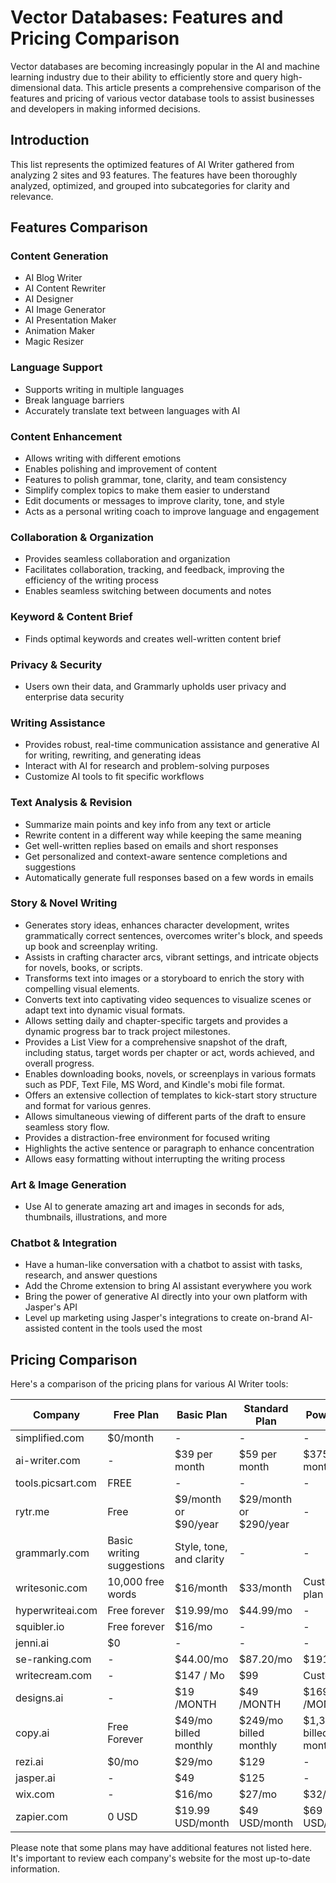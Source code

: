 # Vector Databases: Features and Pricing Comparison

Vector databases are becoming increasingly popular in the AI and machine learning industry due to their ability to efficiently store and query high-dimensional data. This article presents a comprehensive comparison of the features and pricing of various vector database tools to assist businesses and developers in making informed decisions.

## Introduction

This list represents the optimized features of AI Writer gathered from analyzing 2 sites and 93 features. The features have been thoroughly analyzed, optimized, and grouped into subcategories for clarity and relevance.

## Features Comparison

### Content Generation
- AI Blog Writer
- AI Content Rewriter
- AI Designer
- AI Image Generator
- AI Presentation Maker
- Animation Maker
- Magic Resizer

### Language Support
- Supports writing in multiple languages
- Break language barriers
- Accurately translate text between languages with AI

### Content Enhancement
- Allows writing with different emotions
- Enables polishing and improvement of content
- Features to polish grammar, tone, clarity, and team consistency
- Simplify complex topics to make them easier to understand
- Edit documents or messages to improve clarity, tone, and style
- Acts as a personal writing coach to improve language and engagement

### Collaboration & Organization
- Provides seamless collaboration and organization
- Facilitates collaboration, tracking, and feedback, improving the efficiency of the writing process
- Enables seamless switching between documents and notes

### Keyword & Content Brief
- Finds optimal keywords and creates well-written content brief

### Privacy & Security
- Users own their data, and Grammarly upholds user privacy and enterprise data security

### Writing Assistance
- Provides robust, real-time communication assistance and generative AI for writing, rewriting, and generating ideas
- Interact with AI for research and problem-solving purposes
- Customize AI tools to fit specific workflows

### Text Analysis & Revision
- Summarize main points and key info from any text or article
- Rewrite content in a different way while keeping the same meaning
- Get well-written replies based on emails and short responses
- Get personalized and context-aware sentence completions and suggestions
- Automatically generate full responses based on a few words in emails

### Story & Novel Writing
- Generates story ideas, enhances character development, writes grammatically correct sentences, overcomes writer's block, and speeds up book and screenplay writing.
- Assists in crafting character arcs, vibrant settings, and intricate objects for novels, books, or scripts.
- Transforms text into images or a storyboard to enrich the story with compelling visual elements.
- Converts text into captivating video sequences to visualize scenes or adapt text into dynamic visual formats.
- Allows setting daily and chapter-specific targets and provides a dynamic progress bar to track project milestones.
- Provides a List View for a comprehensive snapshot of the draft, including status, target words per chapter or act, words achieved, and overall progress.
- Enables downloading books, novels, or screenplays in various formats such as PDF, Text File, MS Word, and Kindle's mobi file format.
- Offers an extensive collection of templates to kick-start story structure and format for various genres.
- Allows simultaneous viewing of different parts of the draft to ensure seamless story flow.
- Provides a distraction-free environment for focused writing
- Highlights the active sentence or paragraph to enhance concentration
- Allows easy formatting without interrupting the writing process

### Art & Image Generation
- Use AI to generate amazing art and images in seconds for ads, thumbnails, illustrations, and more

### Chatbot & Integration
- Have a human-like conversation with a chatbot to assist with tasks, research, and answer questions
- Add the Chrome extension to bring AI assistant everywhere you work
- Bring the power of generative AI directly into your own platform with Jasper's API
- Level up marketing using Jasper's integrations to create on-brand AI-assisted content in the tools used the most

## Pricing Comparison

Here's a comparison of the pricing plans for various AI Writer tools:

| Company          | Free Plan                 | Basic Plan               | Standard Plan            | Power Plan               |
|------------------|---------------------------|--------------------------|--------------------------|--------------------------|
| simplified.com   | $0/month                  | -                        | -                        | -                        |
| ai-writer.com    | -                         | $39 per month            | $59 per month            | $375 per month           |
| tools.picsart.com| FREE                      | -                        | -                        | -                        |
| rytr.me          | Free                      | $9/month or $90/year     | $29/month or $290/year   | -                        |
| grammarly.com    | Basic writing suggestions | Style, tone, and clarity | -                        | -                        |
| writesonic.com   | 10,000 free words          | $16/month                | $33/month                | Customized plan          |
| hyperwriteai.com | Free forever              | $19.99/mo                | $44.99/mo                | -                        |
| squibler.io      | Free forever              | $16/mo                   | -                        | -                        |
| jenni.ai         | $0                        | -                        | -                        | -                        |
| se-ranking.com   | -                         | $44.00/mo                | $87.20/mo                | $191.20/mo               |
| writecream.com   | -                         | $147 / Mo                | $99                      | Custom plan              |
| designs.ai       | -                         | $19 /MONTH               | $49 /MONTH               | $169 /MONTH              |
| copy.ai          | Free Forever              | $49/mo billed monthly    | $249/mo billed monthly    | $1,333/mo billed monthly  |
| rezi.ai          | $0/mo                     | $29/mo                   | $129                     | -                        |
| jasper.ai        | -                         | $49                      | $125                     | -                        |
| wix.com          | -                         | $16/mo                   | $27/mo                   | $32/mo                   |
| zapier.com       | 0 USD                     | $19.99 USD/month         | $49 USD/month            | $69 USD/month            |

Please note that some plans may have additional features not listed here. It's important to review each company's website for the most up-to-date information.